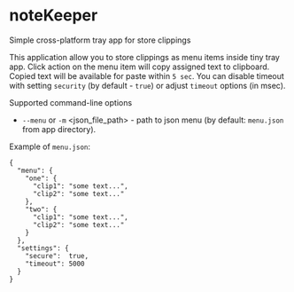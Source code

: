 # noteKeeper
Simple cross-platform tray app for store clippings

This application allow you to store clippings as menu items inside tiny tray app. Click action on the menu item will copy assigned text to clipboard.
Copied text will be available for paste within `5 sec`. You can disable timeout with setting `security` (by default - `true`) or adjust `timeout` options (in msec).

Supported command-line options
- `--menu` or `-m` &lt;json_file_path&gt; - path to json menu (by default: `menu.json` from app directory).

Example of `menu.json`:
```
{
  "menu": {
    "one": {
      "clip1": "some text...",
      "clip2": "some text..."
    },
    "two": {
      "clip1": "some text...",
      "clip2": "some text..."
    }
  },
  "settings": {
    "secure":  true,
    "timeout": 5000
  }
}
```
